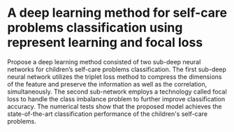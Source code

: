 # A deep learning method for self-care problems classification using represent learning and focal loss

Propose a deep learning method consisted of two sub-deep neural networks for children’s self-care problems classification. 
The first sub-deep neural network utilizes the triplet loss method to compress the dimensions of the feature and preserve the information as well as the correlation, simultaneously. 
The second sub-network employs a technology called focal loss to handle the class imbalance problem to further improve classification accuracy. 
The numerical tests show that the proposed model achieves the state-of-the-art classification performance of the children's self-care problems.
